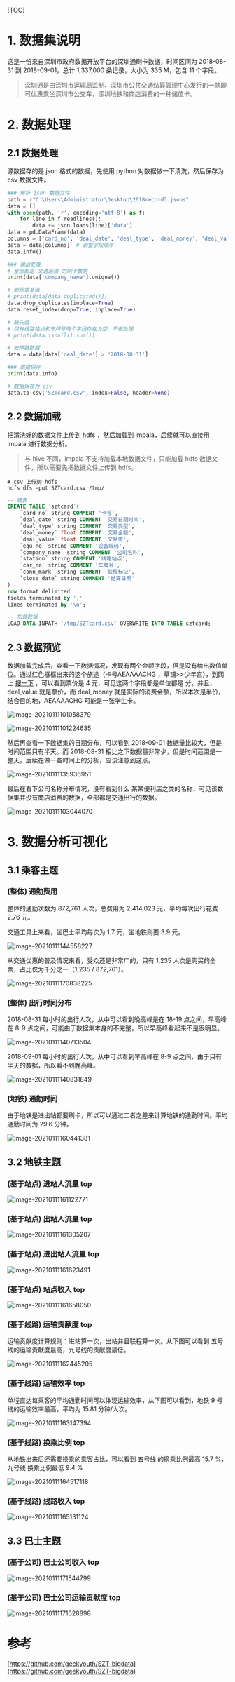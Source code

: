 [TOC]

# 1. 数据集说明

这是一份来自深圳市政府数据开放平台的深圳通刷卡数据，时间区间为 2018-08-31 到 2018-09-01，总计 1,337,000 条记录，大小为 335 M，包含 11 个字段。

> 深圳通是由深圳市运输局监制、深圳市公共交通结算管理中心发行的一款即可优惠乘坐深圳市公交车，深圳地铁和商店消费的一种储值卡。

# 2. 数据处理

## 2.1 数据处理
源数据存的是 json 格式的数据，先使用 python 对数据做一下清洗，然后保存为 csv 数据文件。

```python
### 解析 json 数据文件
path = r"C:\Users\Administrator\Desktop\2018record3.jsons"
data = []
with open(path, 'r', encoding='utf-8') as f:
    for line in f.readlines():
        data += json.loads(line)['data']
data = pd.DataFrame(data)
columns = ['card_no', 'deal_date', 'deal_type', 'deal_money', 'deal_value', 'equ_no', 'company_name', 'station', 'car_no', 'conn_mark', 'close_date']
data = data[columns]  # 调整字段顺序
data.info()

### 输出处理 
# 全部都是 交通运输 的刷卡数据
print(data['company_name'].unique())

# 删除重复值
# print(data[data.duplicated()])
data.drop_duplicates(inplace=True)
data.reset_index(drop=True, inplace=True)

# 缺失值
# 只有线路站点和车牌号两个字段存在为空，不做处理
# print(data.isnull().sum())

# 去掉脏数据
data = data[data['deal_date'] > '2018-08-31']

### 数据保存 
print(data.info)

# 数据保存为 csv
data.to_csv('SZTcard.csv', index=False, header=None)
```

## 2.2 数据加载

把清洗好的数据文件上传到 hdfs ，然后加载到 impala，后续就可以直接用 impala 进行数据分析。

> 与 hive 不同，impala 不支持加载本地数据文件，只能加载 hdfs 数据文件，所以需要先把数据文件上传到 hdfs。

```shell
# csv 上传到 hdfs
hdfs dfs -put SZTcard.csv /tmp/
```

```sql
-- 建表
CREATE TABLE `sztcard`(
    `card_no` string COMMENT '卡号',
    `deal_date` string COMMENT '交易日期时间',
    `deal_type` string COMMENT '交易类型',
    `deal_money` float COMMENT '交易金额',
    `deal_value` float COMMENT '交易值',
    `equ_no` string COMMENT '设备编码',
    `company_name` string COMMENT '公司名称',
    `station` string COMMENT '线路站点',
    `car_no` string COMMENT '车牌号',
    `conn_mark` string COMMENT '联程标记',
    `close_date` string COMMENT '结算日期'
)
row format delimited
fields terminated by ','
lines terminated by '\n';

-- 加载数据
LOAD DATA INPATH '/tmp/SZTcard.csv' OVERWRITE INTO TABLE sztcard;
```

## 2.3 数据预览

数据加载完成后，查看一下数据情况，发现有两个金额字段，但是没有给出数值单位。通过红色框框出来的这个旅途（卡号AEAAAACHG ，草铺>>少年宫），到网上 [搜一下](https://dt.8684.cn/so.php?dtcity=sz&k=p2p&q=%E8%8D%89%E5%9F%94&q1=%E5%B0%91%E5%B9%B4%E5%AE%AB) ，可以看到票价是 4 元，可见这两个字段都是单位都是 分。并且，deal_value 就是票价，而 deal_money 就是实际的消费金额，所以本次是半价，结合目的地，AEAAAACHG 可能是一张学生卡。

![image-20210111101058379](http://pic.turboway.top/blogimg/image-20210111101058379.png)

![image-20210111101224635](http://pic.turboway.top/blogimg/image-20210111101224635.png)

然后再查看一下数据集的日期分布，可以看到 2018-09-01 数据量比较大，但是时间范围只有半天。而 2018-08-31 相比之下数据量非常少，但是时间范围是一整天，后续在做一些时间上的分析，应该注意到这点。

![image-20210111135936951](http://pic.turboway.top/blogimg/image-20210111135936951.png)

最后在看下公司名称分布情况，没有看到什么 某某便利店之类的名称，可见该数据集并没有商店消费的数据，全部都是交通出行的数据。

![image-20210111103044070](http://pic.turboway.top/blogimg/image-20210111103044070.png)


# 3. 数据分析可视化

## 3.1 乘客主题

### (整体) 通勤费用

整体的通勤次数为 872,761 人次，总费用为 2,414,023 元，平均每次出行花费 2.76 元。

交通工具上来看，坐巴士平均每次为 1.7 元，坐地铁则要 3.9 元。 

![image-20210111144558227](http://pic.turboway.top/blogimg/image-20210111144558227.png)

从交通优惠的普及情况来看，受众还是非常广的，只有 1,235 人次是购买的全票，占比仅为千分之一（1,235 /  872,761）。

![image-20210111170838225](http://pic.turboway.top/blogimg/image-20210111170838225.png)


### (整体) 出行时间分布

2018-08-31 每小时的出行人次，从中可以看到晚高峰是在 18-19 点之间，早高峰在 8-9 点之间，可能由于数据集本身的不完整，所以早高峰看起来不是很明显。

![image-20210111140713504](http://pic.turboway.top/blogimg/image-20210111140713504.png)

2018-09-01 每小时的出行人次，从中可以看到早高峰在 8-9 点之间，由于只有半天的数据，所以看不到晚高峰。

![image-20210111140831849](http://pic.turboway.top/blogimg/image-20210111140831849.png)

### (地铁) 通勤时间

由于地铁是进出站都要刷卡，所以可以通过二者之差来计算地铁的通勤时间。平均通勤时间为 29.6 分钟。

![image-20210111160441381](http://pic.turboway.top/blogimg/image-20210111160441381.png)



## 3.2 地铁主题

###  (基于站点) 进站人流量 top

![image-20210111161122771](http://pic.turboway.top/blogimg/image-20210111161122771.png)

###  (基于站点) 出站人流量 top

![image-20210111161305207](http://pic.turboway.top/blogimg/image-20210111161305207.png)

###  (基于站点) 进出站人流量 top

![image-20210111161623491](http://pic.turboway.top/blogimg/image-20210111161623491.png)

###  (基于站点) 站点收入 top

![image-20210111161658050](http://pic.turboway.top/blogimg/image-20210111161658050.png)

###  (基于线路) 运输贡献度 top

运输贡献度计算规则：进站算一次，出站并且联程算一次。从下图可以看到 五号线的运输贡献度最高，九号线的贡献度最低。

![image-20210111162445205](http://pic.turboway.top/blogimg/image-20210111162445205.png)

###  (基于线路) 运输效率 top 

单程直达每乘客的平均通勤时间可以体现运输效率，从下图可以看到，地铁 9 号线的运输效率最高，平均为 15.81 分钟/人次。

![image-20210111163147394](http://pic.turboway.top/blogimg/image-20210111163147394.png)  

###  (基于线路) 换乘比例 top 

从地铁出来后还需要换乘的乘客占比，可以看到 五号线 的换乘比例最高 15.7 %，九号线 换乘比例最低 9.4 %

![image-20210111164517118](http://pic.turboway.top/blogimg/image-20210111164517118.png)

###  (基于线路) 线路收入 top 

![image-20210111165131124](http://pic.turboway.top/blogimg/image-20210111165131124.png)



## 3.3 巴士主题

### (基于公司) 巴士公司收入 top

![image-20210111171544799](http://pic.turboway.top/blogimg/image-20210111171544799.png)

### (基于公司) 巴士公司运输贡献度 top

![image-20210111171628898](http://pic.turboway.top/blogimg/image-20210111171628898.png)


# 参考
[https://github.com/geekyouth/SZT-bigdata](https://github.com/geekyouth/SZT-bigdata)